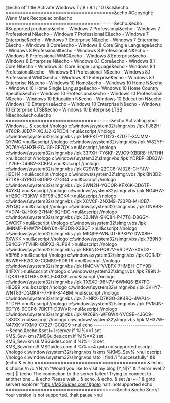 @echo off
title Activate Windows 7 / 8 / 8.1 / 10 !&cls&echo =====================================&echo #Copyright: Wenn Mark Recopelacion&echo =====================================&echo.&echo #Supported products:&echo - Windows 7 Professional&echo - Windows 7 Professional N&echo - Windows 7 Professional E&echo - Windows 7 Enterprise&echo - Windows 7 Enterprise N&echo - Windows 7 Enterprise E&echo - Windows 8 Core&echo - Windows 8 Core Single Language&echo - Windows 8 Professional&echo - Windows 8 Professional N&echo - Windows 8 Professional WMC&echo - Windows 8 Enterprise&echo - Windows 8 Enterprise N&echo - Windows 8.1 Core&echo - Windows 8.1 Core N&echo - Windows 8.1 Core Single Language&echo - Windows 8.1 Professional&echo - Windows 8.1 Professional N&echo - Windows 8.1 Professional WMC&echo - Windows 8.1 Enterprise&echo - Windows 8.1 Enterprise N&echo - Windows 10 Home&echo - Windows 10 Home N&echo - Windows 10 Home Single Language&echo - Windows 10 Home Country Specific&echo - Windows 10 Professional&echo - Windows 10 Professional N&echo - Windows 10 Education N&echo - Windows 10 Education N&echo - Windows 10 Enterprise&echo - Windows 10 Enterprise N&echo - Windows 10 Enterprise LTSB&echo - Windows 10 Enterprise LTSB N&echo.&echo.&echo ====================================&echo Activating your Windows... & cscript //nologo c:\windows\system32\slmgr.vbs /ipk FJ82H-XT6CR-J8D7P-XQJJ2-GPDD4 >nul&cscript //nologo c:\windows\system32\slmgr.vbs /ipk MRPKT-YTG23-K7D7T-X2JMM-QY7MG >nul&cscript //nologo c:\windows\system32\slmgr.vbs /ipk W82YF-2Q76Y-63HXB-FGJG9-GF7QX >nul&cscript //nologo c:\windows\system32\slmgr.vbs /ipk 33PXH-7Y6KF-2VJC9-XBBR8-HVTHH >nul&cscript //nologo c:\windows\system32\slmgr.vbs /ipk YDRBP-3D83W-TY26F-D46B2-XCKRJ >nul&cscript //nologo c:\windows\system32\slmgr.vbs /ipk C29WB-22CC8-VJ326-GHFJW-H9DH4 >nul&cscript //nologo c:\windows\system32\slmgr.vbs /ipk BN3D2-R7TKB-3YPBD-8DRP2-27GG4 >nul&cscript //nologo c:\windows\system32\slmgr.vbs /ipk 2WN2H-YGCQR-KFX6K-CD6TF-84YXQ >nul&cscript //nologo c:\windows\system32\slmgr.vbs /ipk NG4HW-VH26C-733KW-K6F98-J8CK4 >nul&cscript //nologo c:\windows\system32\slmgr.vbs /ipk XCVCF-2NXM9-723PB-MHCB7-2RYQQ >nul&cscript //nologo c:\windows\system32\slmgr.vbs /ipk GNBB8-YVD74-QJHX6-27H4K-8QHDG >nul&cscript //nologo c:\windows\system32\slmgr.vbs /ipk 32JNW-9KQ84-P47T8-D8GGY-CWCK7 >nul&cscript //nologo c:\windows\system32\slmgr.vbs /ipk JMNMF-RHW7P-DMY6X-RF3DR-X2BQT >nul&cscript //nologo c:\windows\system32\slmgr.vbs /ipk M9Q9P-WNJJT-6PXPY-DWX8H-6XWKK >nul&cscript //nologo c:\windows\system32\slmgr.vbs /ipk 7B9N3-D94CG-YTVHR-QBPX3-RJP64 >nul&cscript //nologo c:\windows\system32\slmgr.vbs /ipk BB6NG-PQ82V-VRDPW-8XVD2-V8P66 >nul&cscript //nologo c:\windows\system32\slmgr.vbs /ipk GCRJD-8NW9H-F2CDX-CCM8D-9D6T9 >nul&cscript //nologo c:\windows\system32\slmgr.vbs /ipk HMCNV-VVBFX-7HMBH-CTY9B-B4FXY >nul&cscript //nologo c:\windows\system32\slmgr.vbs /ipk 789NJ-TQK6T-6XTH8-J39CJ-J8D3P >nul&cscript //nologo c:\windows\system32\slmgr.vbs /ipk TX9XD-98N7V-6WMQ6-BX7FG-H8Q99 >nul&cscript //nologo c:\windows\system32\slmgr.vbs /ipk 3KHY7-WNT83-DGQKR-F7HPR-844BM >nul&cscript //nologo c:\windows\system32\slmgr.vbs /ipk 7HNRX-D7KGG-3K4RQ-4WPJ4-YTDFH >nul&cscript //nologo c:\windows\system32\slmgr.vbs /ipk PVMJN-6DFY6-9CCP6-7BKTT-D3WVR >nul&cscript //nologo c:\windows\system32\slmgr.vbs /ipk W269N-WFGWX-YVC9B-4J6C9-T83GX >nul&cscript //nologo c:\windows\system32\slmgr.vbs /ipk MH37W-N47XK-V7XM9-C7227-GCQG9 >nul
echo ------------------------------------&echo.&echo.&set i=1
:server
if %i%==1 set KMS_Sev=kms7.MSGuides.com
if %i%==2 set KMS_Sev=kms8.MSGuides.com
if %i%==3 set KMS_Sev=kms9.MSGuides.com
if %i%==4 goto notsupported
cscript //nologo c:\windows\system32\slmgr.vbs /skms %KMS_Sev% >nul
cscript //nologo c:\windows\system32\slmgr.vbs /ato | find /i "successfully" && (echo.& echo ====================================== & echo. & choice /n /c YN /m "Would you like to visit my blog [Y,N]?" & if errorlevel 2 exit) || (echo The connection to the server failed! Trying to connect to another one... & echo Please wait... & echo. & echo. & set /a i+=1 & goto server)
explorer "http://MSGuides.com"&goto halt
:notsupported
echo ======================================&echo.&echo Sorry! Your version is not supported.
:halt
pause >nul
